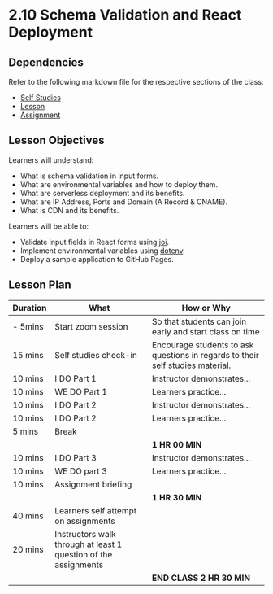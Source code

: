# 2.10 Schema Validation and React Deployment

## Dependencies

Refer to the following markdown file for the respective sections of the class:
- [Self Studies](https://github.com/su-ntu-ctp/6m-software-2.1-react-intro/blob/main/reference.md#210-validation-and-deployment)
- [Lesson](./lesson.md)
- [Assignment](./assignment.md)

## Lesson Objectives

Learners will understand:
- What is schema validation in input forms.
- What are environmental variables and how to deploy them.
- What are serverless deployment and its benefits.
- What are IP Address, Ports and Domain (A Record & CNAME).
- What is CDN and its benefits.

Learners will be able to:
- Validate input fields in React forms using [joi](https://www.npmjs.com/package/joi).
- Implement environmental variables using [dotenv](https://www.npmjs.com/package/dotenv).
- Deploy a sample application to GitHub Pages.


## Lesson Plan

|Duration|What|How or Why|
|--------|-----|-------|
|- 5mins |Start zoom session|So that students can join early and start class on time|
|15 mins|Self studies check-in|Encourage students to ask questions in regards to their self studies material.|
|10 mins|I DO Part 1|Instructor demonstrates...|
|10 mins|WE DO Part 1|Learners practice...|
|10 mins|I DO Part 2|Instructor demonstrates...|
|10 mins|I DO Part 2|Learners practice...|
|5 mins| Break||
|||**1 HR 00 MIN**|
|10 mins|I DO Part 3| Instructor demonstrates...|
|10 mins|WE DO part 3| Learners practice...|
|10 mins|Assignment briefing|
|||**1 HR 30 MIN**|
|40 mins|Learners self attempt on assignments|
|20 mins|Instructors walk through at least 1 question of the assignments|
|||**END CLASS 2 HR 30 MIN**|

